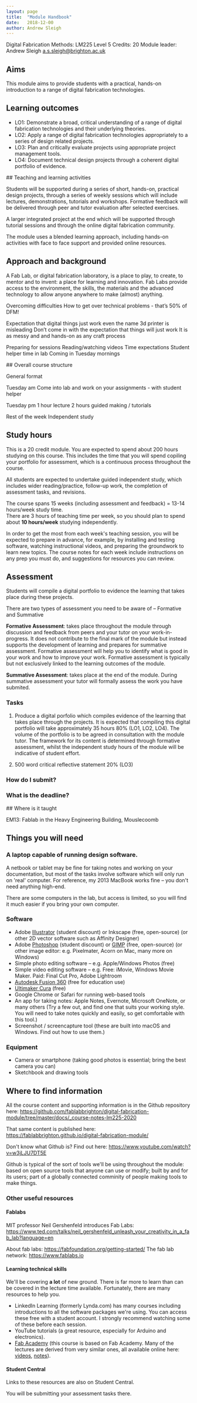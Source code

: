 ```yaml
---
layout: page
title:  "Module Handbook"
date:   2018-12-00
author: Andrew Sleigh
---
```


Digital Fabrication Methods: LM225
Level 5
Credits: 20
Module leader: Andrew Sleigh a.s.sleigh@brighton.ac.uk


<!--more-->


## Aims
This module aims to provide students with a practical, hands-on introduction to a range of digital fabrication technologies.

## Learning outcomes

* LO1: Demonstrate a broad, critical understanding of a range of digital fabrication technologies and their underlying theories.
* LO2: Apply a range of digital fabrication technologies appropriately to a series of design related projects.
* LO3: Plan and critically evaluate projects using appropriate project management tools.
* LO4: Document technical design projects through a coherent digital portfolio of evidence.

## Teaching and learning activities

Students will be supported during a series of short, hands-on, practical design projects, through a series of weekly sessions which will include lectures, demonstrations, tutorials and workshops. Formative feedback will be delivered through peer and tutor evaluation after selected exercises.

A larger integrated project at the end which will be supported through tutorial sessions and through the online digital fabrication community.

The module uses a blended learning approach, including hands-on activities with face to face support and provided online resources. 

## Approach and background


A Fab Lab, or digital fabrication laboratory, is a place to play, to create, to mentor and to invent: a place for learning and innovation.
Fab Labs provide access to the environment, the skills, the materials and the advanced technology to allow anyone anywhere to make (almost) anything.





Overcoming difficulties
How to get over technical problems - that’s 50% of DFM!


Expectation that digital things just work even the name 3d printer is misleading
Don’t come in with the expectation that things will just work
It is as messy and and hands-on as any craft process



Preparing for sessions
Reading/watching videos
Time expectations
Student helper time in lab
Coming in Tuesday mornings

## Overall course structure


General format

Tuesday am
Come into lab and work on your assignments - with student helper

Tuesday pm
1 hour lecture
2 hours guided making / tutorials

Rest of the week
Independent study



## Study hours

This is a 20 credit module. You are expected to spend about 200 hours studying on this course. This includes the time that you will spend copiling your portfolio for assessment, which is a continuous process throughout the course. 

All students are expected to undertake guided independent study, which includes wider reading/practice, follow-up work, the completion of assessment tasks, and revisions. 

The course spans 15 weeks (including assessment and feedback) = 13-14 hours/week study time.  
There are 3 hours of teaching time per week, so you should plan to spend about **10 hours/week** studying independently.

In order to get the most from each week's teaching session, you will be expected to prepare in advance, for example, by installing and testing software, watching instructional videos, and preparing the groundwork to learn new topics. The course notes for each week include instructions on any prep you must do, and suggestions for resources you can review.


## Assessment 

Students will compile a digital portfolio to evidence the learning that takes place during these projects.

There are two types of assessment you need to be aware of – Formative and Summative
 
**Formative Assessment**: takes place throughout the module through discussion and feedback from peers and your tutor on your work-in-progress. It does not contribute to the final mark of the module but instead supports the development of learning and prepares for summative assessment. Formative assessment will help you to identify what is good in your work and how to improve your work. Formative assessment is typically but not exclusively linked to the learning outcomes of the module.
 
 
**Summative Assessment**: takes place at the end of the module. During summative assessment your tutor will formally assess the work you have submited. 
 

### Tasks
 
1. Produce a digital porfolio which compiles evidence of the learning that takes place through the projects. It is expected that compiling this digital portfolio will take approximately 35 hours 80% (LO1, LO2, LO4). The volume of the portfolio is to be agreed in consultation with the module tutor. The framework for its content is determined through formative assessment, whilst the independent study hours of the module will be indicative of student effort.

2. 500 word critical reflective statement 20% (LO3)


### How do I submit?



### What is the deadline?




## Where is it taught

EM13: Fablab in the Heavy Engineering Building, Mouslecoomb


## Things you will need

### A laptop capable of running design software. 

A netbook or tablet may be fine for taking notes and working on your documentation, but most of the tasks involve software which will only run on 'real' computer. For reference, my 2013 MacBook works fine – you don't need anything high-end.

There are some computers in the lab, but access is limited, so you will find it much easier if you bring your own computer.


### Software

* Adobe [Illustrator](https://www.adobe.com/uk/creativecloud/buy/students.html) (student discount) or Inkscape (free, open-source) (or other 2D vector software such as Affinity Designer)
* Adobe [Photoshop](https://www.adobe.com/uk/creativecloud/buy/students.html) (student discount) or [GIMP](https://www.gimp.org) (free, open-source) (or other image editor: e.g. Pixelmater, Acorn on Mac, many more on Windows)
* Simple photo editing software – e.g. Apple/Windows Photos (free)
* Simple video editing software – e.g. Free: iMovie, Windows Movie Maker. Paid: Final Cut Pro,  Adobe Lightroom
* [Autodesk Fusion 360](https://www.autodesk.co.uk/products/fusion-360/students-teachers-educators) (free for education use)
* [Ultimaker Cura](https://ultimaker.com/software/ultimaker-cura) (free)
* Google Chrome or Safari for running web-based tools
* An app for taking notes: Apple Notes, Evernote, Microsoft OneNote, or many others (Try a few out, and find one that suits your working style. You will need to take notes quickly and easily, so get comfortable with this tool.)
* Screenshot / screencapture tool (these are built into macOS and Windows. Find out how to use them.)

### Equipment

* Camera or smartphone (taking good photos is essential; bring the best camera you can)
* Sketchbook and drawing tools


## Where to find information

All the course content and supporting information is in the Github repository here:
<https://github.com/fablabbrighton/digital-fabrication-module/tree/master/docs/_course-notes-lm225-2020>

That same content is published here: <https://fablabbrighton.github.io/digital-fabrication-module/>

Don't know what Github is? Find out here: <https://www.youtube.com/watch?v=w3jLJU7DT5E>

Github is typical of the sort of tools we'll be using throughout the module: based on open source tools that anyone can use or modify; built by and for its users; part of a globally connected comminity of people making tools to make things.

### Other useful resources

#### Fablabs 

MIT professor Neil Gershenfeld introduces Fab Labs:  
<https://www.ted.com/talks/neil_gershenfeld_unleash_your_creativity_in_a_fab_lab?language=en>

About fab labs: <https://fabfoundation.org/getting-started/>
The fab lab network: <https://www.fablabs.io>

#### Learning technical skills

We'll be covering **a lot** of new ground. There is far more to learn than can be covered in the lecture time available. Fortunately, there are many resources to help you.

* LinkedIn Learning (formerly Lynda.com) has many courses including introductions to all the software packages we're using. You can access these free with a student account. I strongly recommend watching some of these before each session.
* YouTube tutorials (a great resource, especially for Arduino and electronics).
* [Fab Academy](https://fabacademy.org) (this course is based on Fab Academy. Many of the lectures are derived from very similar ones, all available online here: [videos](https://vimeopro.com/academany/fab-2019), [notes](http://fabacademy.org/2019/schedule.html)).


#### Student Central

Links to these resources are also on Student Central.

You will be submitting your assessment tasks there.
